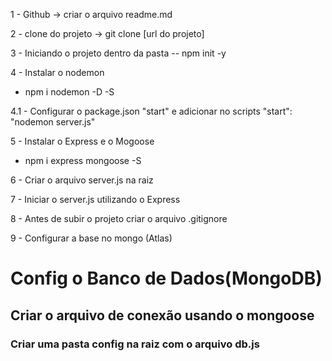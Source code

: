 1 - Github -> criar o arquivo readme.md

2 - clone do projeto
 -> git clone [url do projeto]

3 - Iniciando o projeto dentro da pasta
 -- npm init -y

4 - Instalar o nodemon
  - npm i nodemon -D -S

4.1 - Configurar o package.json "start"  e adicionar no scripts "start": "nodemon server.js"

5 - Instalar o Express e o Mogoose
 - npm i express mongoose -S

6 - Criar o arquivo server.js na raiz

7 - Iniciar o server.js utilizando o Express

8 - Antes de subir o projeto criar o arquivo .gitignore 

9 - Configurar a base no mongo (Atlas)

# Config o Banco de Dados(MongoDB)

## Criar o arquivo de conexão usando o mongoose

### Criar uma pasta config na raiz com o arquivo db.js





